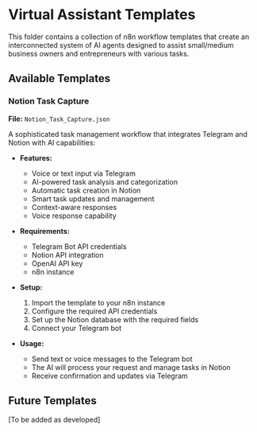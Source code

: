 # Virtual Assistant Templates

This folder contains a collection of n8n workflow templates that create an interconnected system of AI agents designed to assist small/medium business owners and entrepreneurs with various tasks.

## Available Templates

### Notion Task Capture

**File:** `Notion_Task_Capture.json`

A sophisticated task management workflow that integrates Telegram and Notion with AI capabilities:

- **Features:**

  - Voice or text input via Telegram
  - AI-powered task analysis and categorization
  - Automatic task creation in Notion
  - Smart task updates and management
  - Context-aware responses
  - Voice response capability
- **Requirements:**

  - Telegram Bot API credentials
  - Notion API integration
  - OpenAI API key
  - n8n instance
- **Setup:**

  1. Import the template to your n8n instance
  2. Configure the required API credentials
  3. Set up the Notion database with the required fields
  4. Connect your Telegram bot
- **Usage:**

  - Send text or voice messages to the Telegram bot
  - The AI will process your request and manage tasks in Notion
  - Receive confirmation and updates via Telegram

## Future Templates

[To be added as developed]
